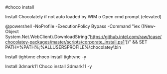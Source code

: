 #choco install

Install Chocolately if not auto loaded by WIM
o Open cmd prompt (elevated) 

@powershell -NoProfile -ExecutionPolicy Bypass -Command "iex ((New-Object System.Net.WebClient).DownloadString('https://github.intel.com/raw/tcase/chocolatey-packages/master/scripts/corporate_install.ps1'))" && SET PATH=%PATH%;%ALLUSERSPROFILE%\chocolatey\bin
 
Install tightvnc
choco install tightvnc -y

Install 3dmark11
Choco install 3dmark11 -y